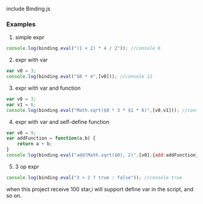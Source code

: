 include Binding.js

### Examples

1. simple expr
```js
console.log(binding.eval("(1 + 2) * 4 / 2")); //console 6
```

2. expr with var
```js
var v0 = 3;
console.log(binding.eval("$0 * 4",[v0])); //console 12
```
3. expr with var and function
```js
var v0 = 3;
var v1 = 6;
console.log(binding.eval("Math.sqrt($0 * 3 * $1 * 6)",[v0,v1])); //console 18
```
4. expr with var and self-define function
```js
var v0 = 9;
var addFunction = function(a,b) {
    return a + b;
}
console.log(binding.eval("add(Math.sqrt($0), 2)",[v0],{add:addFunction})); //console 5
```
5. 3 op expr
```js
console.log(binding.eval("3 > 2 ? true : false")); //console true
```
when this project receive 100 star,i will support define var in the script, and so on.